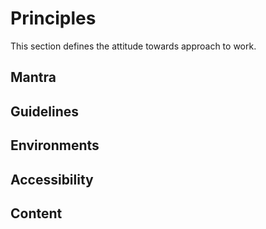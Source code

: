 # Principles

This section defines the attitude towards approach to work.

## Mantra

## Guidelines

## Environments

## Accessibility

## Content

